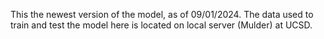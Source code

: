 This the newest version of the model, as of 09/01/2024. The data used to train and test the model here is located on local server (Mulder) at UCSD.
